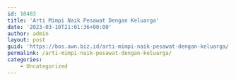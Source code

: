 ```yaml
---
id: 10483
title: 'Arti Mimpi Naik Pesawat Dengan Keluarga'
date: '2023-03-10T21:01:36+00:00'
author: admin
layout: post
guid: 'https://bos.awn.biz.id/arti-mimpi-naik-pesawat-dengan-keluarga/'
permalink: /arti-mimpi-naik-pesawat-dengan-keluarga/
categories:
    - Uncategorized
---
```


